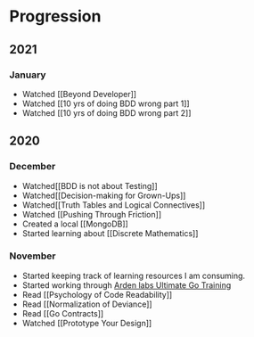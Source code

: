 # Progression

## 2021
### January
- Watched [[Beyond Developer]]
- Watched [[10 yrs of doing BDD wrong part 1]]
- Watched [[10 yrs of doing BDD wrong part 2]]

## 2020
### December
- Watched[[BDD is not about Testing]]
- Watched[[Decision-making for Grown-Ups]]
- Watched[[Truth Tables and Logical Connectives]]
- Watched [[Pushing Through Friction]]
- Created a local [[MongoDB]]
- Started learning about [[Discrete Mathematics]]

### November
- Started keeping track of learning resources I am consuming.
- Started working through [Arden labs Ultimate Go Training](https://github.com/ardanlabs/gotraining/blob/master/topics/go/README.md) 
- Read [[Psychology of Code Readability]]
- Read [[Normalization of Deviance]]
- Read [[Go Contracts]]
- Watched [[Prototype Your Design]]

